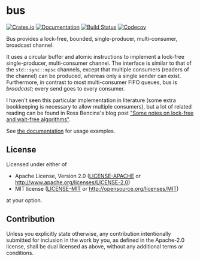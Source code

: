 # bus

[![Crates.io](https://img.shields.io/crates/v/bus.svg)](https://crates.io/crates/bus)
[![Documentation](https://docs.rs/bus/badge.svg)](https://docs.rs/bus/)
[![Build Status](https://dev.azure.com/jonhoo/jonhoo/_apis/build/status/bus?branchName=master)](https://dev.azure.com/jonhoo/jonhoo/_build/latest?definitionId=20&branchName=master)
[![Codecov](https://codecov.io/github/jonhoo/bus/coverage.svg?branch=master)](https://codecov.io/gh/jonhoo/bus)

Bus provides a lock-free, bounded, single-producer, multi-consumer, broadcast channel.

It uses a circular buffer and atomic instructions to implement a lock-free single-producer,
multi-consumer channel. The interface is similar to that of the `std::sync::mpsc` channels,
except that multiple consumers (readers of the channel) can be produced, whereas only a single
sender can exist. Furthermore, in contrast to most multi-consumer FIFO queues, bus is
*broadcast*; every send goes to every consumer.

I haven't seen this particular implementation in literature (some extra bookkeeping is
necessary to allow multiple consumers), but a lot of related reading can be found in Ross
Bencina's blog post ["Some notes on lock-free and wait-free
algorithms"](http://www.rossbencina.com/code/lockfree).

See [the documentation] for usage examples.

  [the documentation]: https://docs.rs/bus/

## License

Licensed under either of

 * Apache License, Version 2.0
   ([LICENSE-APACHE](LICENSE-APACHE) or http://www.apache.org/licenses/LICENSE-2.0)
 * MIT license
   ([LICENSE-MIT](LICENSE-MIT) or http://opensource.org/licenses/MIT)

at your option.

## Contribution

Unless you explicitly state otherwise, any contribution intentionally submitted
for inclusion in the work by you, as defined in the Apache-2.0 license, shall be
dual licensed as above, without any additional terms or conditions.
